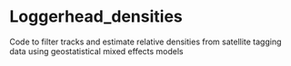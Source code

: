 # Loggerhead_densities
Code to filter tracks and estimate relative densities from satellite tagging data using geostatistical mixed effects models
